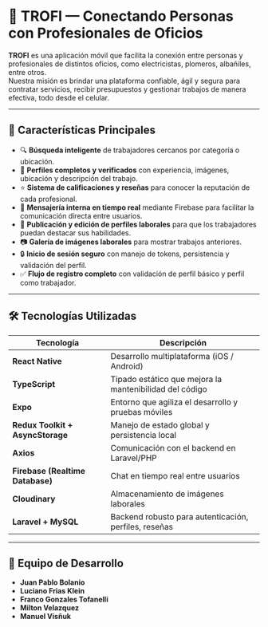 # 📱 TROFI — Conectando Personas con Profesionales de Oficios

**TROFI** es una aplicación móvil que facilita la conexión entre personas y profesionales de distintos oficios, como electricistas, plomeros, albañiles, entre otros.  
Nuestra misión es brindar una plataforma confiable, ágil y segura para contratar servicios, recibir presupuestos y gestionar trabajos de manera efectiva, todo desde el celular.

---

## 🚀 Características Principales

- 🔍 **Búsqueda inteligente** de trabajadores cercanos por categoría o ubicación.
- 👤 **Perfiles completos y verificados** con experiencia, imágenes, ubicación y descripción del trabajo.
- ⭐ **Sistema de calificaciones y reseñas** para conocer la reputación de cada profesional.
- 💬 **Mensajería interna en tiempo real** mediante Firebase para facilitar la comunicación directa entre usuarios.
- 📝 **Publicación y edición de perfiles laborales** para que los trabajadores puedan destacar sus habilidades.
- 📷 **Galería de imágenes laborales** para mostrar trabajos anteriores.
- 🔒 **Inicio de sesión seguro** con manejo de tokens, persistencia y validación del perfil.
- ✅ **Flujo de registro completo** con validación de perfil básico y perfil como trabajador.

---

## 🛠️ Tecnologías Utilizadas

| Tecnología                      | Descripción                                                |
|--------------------------------|------------------------------------------------------------|
| **React Native**               | Desarrollo multiplataforma (iOS / Android)                |
| **TypeScript**                 | Tipado estático que mejora la mantenibilidad del código   |
| **Expo**                       | Entorno que agiliza el desarrollo y pruebas móviles       |
| **Redux Toolkit + AsyncStorage** | Manejo de estado global y persistencia local             |
| **Axios**                      | Comunicación con el backend en Laravel/PHP                |
| **Firebase (Realtime Database)** | Chat en tiempo real entre usuarios                      |
| **Cloudinary**                 | Almacenamiento de imágenes laborales                      |
| **Laravel + MySQL**            | Backend robusto para autenticación, perfiles, reseñas     |

---

## 👥 Equipo de Desarrollo

- **Juan Pablo Bolanio**
- **Luciano Frias Klein**
- **Franco Gonzales Tofanelli**
- **Milton Velazquez**
- **Manuel Visñuk**
